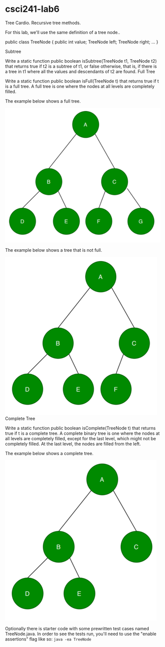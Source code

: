 # csci241-lab6
Tree Cardio. Recursive tree methods.

For this lab, we'll use the same definition of a tree node..

public class TreeNode {
    public int value;
    TreeNode left;
    TreeNode right;
    …
}

Subtree

Write a static function public boolean isSubtree(TreeNode t1, TreeNode t2) that returns true if t2 is a subtree of t1, or false otherwise, that is, if there is  a tree in t1 where all the values and descendants of t2 are found.
Full Tree

Write a static function public boolean isFull(TreeNode t) that returns true if t is a full tree.  A full tree is one where the nodes at all levels are completely filled. 

 

The example below shows a full tree.

![q1](images/q1.png)

 

The example below shows a tree that is not full.

![q2](images/q2.png)
Complete Tree

Write a static function public boolean isComplete(TreeNode t) that returns true if t is a complete tree.  A complete binary tree is one where the nodes at all levels are completely filled, except for the last level, which might not be completely filled. At the last level, the nodes are filled from the left.

 

The example below shows a complete tree.

![q3](images/q3.png)

 

Optionally there is starter code with some prewritten test cases named TreeNode.java. In order to see the tests run, you'll need to use the "enable assertions" flag like so: `java -ea TreeNode`
